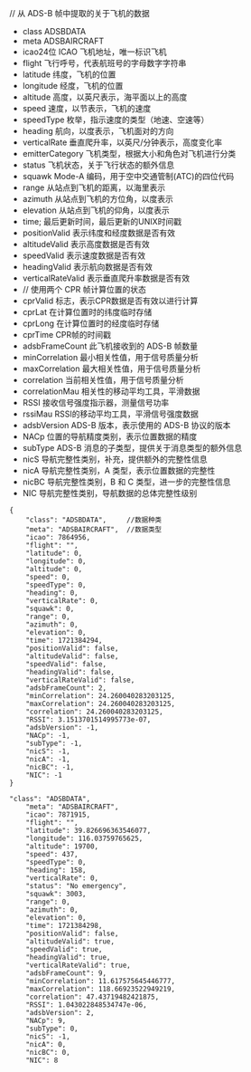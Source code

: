 // 从 ADS-B 帧中提取的关于飞机的数据
-   class            ADSBDATA
-   meta             ADSBAIRCRAFT 
-   icao24位         ICAO   飞机地址，唯一标识飞机
-   flight           飞行呼号，代表航班号的字母数字字符串
-   latitude          纬度，飞机的位置
-   longitude         经度，飞机的位置
-   altitude          高度，以英尺表示，海平面以上的高度
-   speed             速度，以节表示，飞机的速度
-   speedType         枚举，指示速度的类型（地速、空速等）
-   heading           航向，以度表示，飞机面对的方向
-   verticalRate      垂直爬升率，以英尺/分钟表示，高度变化率
-   emitterCategory   飞机类型，根据大小和角色对飞机进行分类
-   status            飞机状态，关于飞行状态的额外信息
-   squawk            Mode-A 编码，用于空中交通管制(ATC)的四位代码
-   range             从站点到飞机的距离，以海里表示
-   azimuth           从站点到飞机的方位角，以度表示
-   elevation         从站点到飞机的仰角，以度表示
-   time;             最后更新时间，最后更新的UNIX时间戳
-   positionValid     表示纬度和经度数据是否有效
-   altitudeValid     表示高度数据是否有效
-   speedValid        表示速度数据是否有效
-   headingValid      表示航向数据是否有效
-   verticalRateValid 表示垂直爬升率数据是否有效
-   // 使用两个 CPR 帧计算位置的状态
-   cprValid          标志，表示CPR数据是否有效以进行计算
-   cprLat            在计算位置时的纬度临时存储
-   cprLong           在计算位置时的经度临时存储
-   cprTime           CPR帧的时间戳
-   adsbFrameCount    此飞机接收到的 ADS-B 帧数量
-   minCorrelation    最小相关性值，用于信号质量分析
-   maxCorrelation    最大相关性值，用于信号质量分析
-   correlation       当前相关性值，用于信号质量分析
-   correlationMau    相关性的移动平均工具，平滑数据
-   RSSI              接收信号强度指示器，测量信号功率
-   rssiMau           RSSI的移动平均工具，平滑信号强度数据
-   adsbVersion       ADS-B 版本，表示使用的 ADS-B 协议的版本
-   NACp              位置的导航精度类别，表示位置数据的精度
-   subType           ADS-B 消息的子类型，提供关于消息类型的额外信息
-   nicS              导航完整性类别，补充，提供额外的完整性信息
-   nicA              导航完整性类别，A 类型，表示位置数据的完整性
-   nicBC             导航完整性类别，B 和 C 类型，进一步的完整性信息
-   NIC               导航完整性类别，导航数据的总体完整性级别


```
{
    "class": "ADSBDATA",     //数据种类
    "meta": "ADSBAIRCRAFT",  //数据类型
    "icao": 7864956,
    "flight": "",
    "latitude": 0,
    "longitude": 0,
    "altitude": 0,
    "speed": 0,
    "speedType": 0,
    "heading": 0,
    "verticalRate": 0,
    "squawk": 0,
    "range": 0,
    "azimuth": 0,
    "elevation": 0,
    "time": 1721384294,
    "positionValid": false,
    "altitudeValid": false,
    "speedValid": false,
    "headingValid": false,
    "verticalRateValid": false,
    "adsbFrameCount": 2,
    "minCorrelation": 24.260040283203125,
    "maxCorrelation": 24.260040283203125,
    "correlation": 24.260040283203125,
    "RSSI": 3.1513701514995773e-07,
    "adsbVersion": -1,
    "NACp": -1,
    "subType": -1,
    "nicS": -1,
    "nicA": -1,
    "nicBC": -1,
    "NIC": -1
}
```

```
"class": "ADSBDATA",
    "meta": "ADSBAIRCRAFT",
    "icao": 7871915,
    "flight": "",
    "latitude": 39.826696363546077,
    "longitude": 116.03759765625,
    "altitude": 19700,
    "speed": 437,
    "speedType": 0,
    "heading": 158,
    "verticalRate": 0,
    "status": "No emergency",
    "squawk": 3003,
    "range": 0,
    "azimuth": 0,
    "elevation": 0,
    "time": 1721384298,
    "positionValid": false,
    "altitudeValid": true,
    "speedValid": true,
    "headingValid": true,
    "verticalRateValid": true,
    "adsbFrameCount": 9,
    "minCorrelation": 11.617575645446777,
    "maxCorrelation": 118.66923522949219,
    "correlation": 47.43719482421875,
    "RSSI": 1.043022848534747e-06,
    "adsbVersion": 2,
    "NACp": 9,
    "subType": 0,
    "nicS": -1,
    "nicA": 0,
    "nicBC": 0,
    "NIC": 8
```
